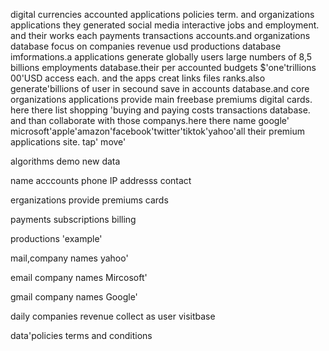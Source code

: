 
digital currencies accounted applications policies term. and organizations applications they generated social media interactive jobs and employment. and their works each payments transactions accounts.and organizations database focus on companies revenue usd productions database imformations.a applications generate globally users large numbers of 8,5 billions employments database.their per accounted budgets $'one'trillions 00'USD access each. and the apps creat links files ranks.also generate'billions of user in secound save in accounts database.and core organizations applications provide main freebase premiums digital cards. here there list shopping 'buying and paying costs transactions database. and than collaborate with those companys.here there name google' microsoft'apple'amazon'facebook'twitter'tiktok'yahoo'all their premium applications site. tap' move' 

algorithms demo new data

 
name acccounts phone IP addresss contact

erganizations provide premiums cards

payments subscriptions billing 

productions 'example'

mail,company names yahoo'

email company names Mircosoft'

gmail company names Google'

daily companies revenue collect as user visitbase 

data'policies terms and conditions 


